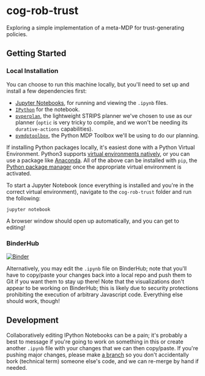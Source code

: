 # cog-rob-trust
Exploring a simple implementation of a meta-MDP for trust-generating policies.

## Getting Started

### Local Installation
You can choose to run this machine locally, but you'll need to set up and install a few dependencies first:

* [Jupyter Notebooks](https://jupyter.org/), for running and viewing the `.ipynb` files.
* [`IPython`](https://ipython.org/install.html) for the notebook.
* [`pyperplan`](https://github.com/aibasel/pyperplan), the lightweight STRIPS planner we've chosen to use as our planner (`optic` is very tricky to compile, and we won't be needing its `durative-actions` capabilities).
* [`pymdptoolbox`](https://pymdptoolbox.readthedocs.io/en/latest/), the Python MDP Toolbox we'll be using to do our planning.

If installing Python packages locally, it's easiest done with a Python Virtual Environment. Python3 supports [virtual environments natively](https://docs.python.org/3/library/venv.html), or you can use a package like [Anaconda](https://www.anaconda.com/). All of the above can be installed with `pip`, the [Python package manager](https://pip.pypa.io/en/stable/) once the appropriate virtual environment is activated.

To start a Jupyter Notebook (once everything is installed and you're in the correct virtual environment), navigate to the `cog-rob-trust` folder and run the following:

```
jupyter notebook
```

A browser window should open up automatically, and you can get to editing!

### BinderHub
[![Binder](https://mybinder.org/badge_logo.svg)](https://mybinder.org/v2/gh/deliastephens/cog-rob-trust/HEAD)

Alternatively, you may edit the `.ipynb` file on BinderHub; note that you'll have to copy/paste your changes back into a local repo and push them to Git if you want them to stay up there! Note that the visualizations don't appear to be working on BinderHub; this is likely due to security protections prohibiting the execution of arbitrary Javascript code. Everything else should work, though!

## Development
Collaboratively editing IPython Notebooks can be a pain; it's probably a best to message if you're going to work on something in this or create another `.ipynb` file with your changes that we can then copy/paste. If you're pushing major changes, please make [a branch](https://www.atlassian.com/git/tutorials/using-branches) so you don't accidentally bork (technical term) someone else's code, and we can re-merge by hand if needed.